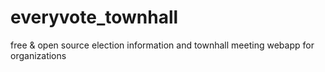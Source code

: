 everyvote_townhall
==================

free &amp; open source election information and townhall meeting webapp for organizations
